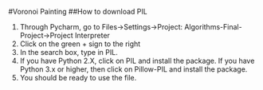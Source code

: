 #Voronoi Painting
##How to download PIL
1. Through Pycharm, go to Files->Settings->Project: Algorithms-Final-Project->Project Interpreter
2. Click on the green + sign to the right
3. In the search box, type in PIL.
4. If you have Python 2.X, click on PIL and install the package. If you have Python 3.x or higher, then click on Pillow-PIL and install the package.
5. You should be ready to use the file.
